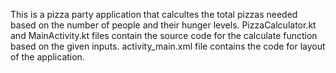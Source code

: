 This is a pizza party application that calcultes the total pizzas needed based on the number of people and their hunger levels.
PizzaCalculator.kt and MainActivity.kt files contain the source code for the calculate function based on the given inputs.
activity_main.xml file contains the code for layout of the application.
